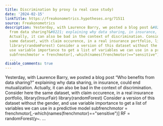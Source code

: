 ```yaml
---
title: Discrimination by proxy (a real case study)
date: '2024-02-15'
linkTitle: https://freakonometrics.hypotheses.org/71511
source: Freakonometrics
description: Yesterday, with Laurence Barry, we posted a blog post &#8220;Who benefits
  from data sharing?&#8221; explaining why data sharing, in insurance, could end mutualization.
  Actually, it can also be bad in the context of discrimination. Consider here the
  same dataset, with claim occurence, in a real insurance portfolio, library(InsurFair)
  library(randomForest) Consider a version of this dataset without the gender, and
  use variable importance to get a list of variables we can use in a predictive model
  subfrenchmotor = frenchmotor[,-which(names(frenchmotor)=="sensitive")] RF = randomForest(y~.
  ...
disable_comments: true
---
```

Yesterday, with Laurence Barry, we posted a blog post &#8220;Who benefits from data sharing?&#8221; explaining why data sharing, in insurance, could end mutualization. Actually, it can also be bad in the context of discrimination. Consider here the same dataset, with claim occurence, in a real insurance portfolio, library(InsurFair) library(randomForest) Consider a version of this dataset without the gender, and use variable importance to get a list of variables we can use in a predictive model subfrenchmotor = frenchmotor[,-which(names(frenchmotor)=="sensitive")] RF = randomForest(y~. ...
